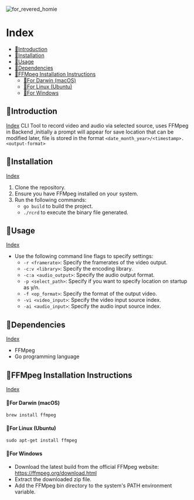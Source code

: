
![for_revered_homie](https://github.com/xmp-er/rcrd/assets/107166230/b96ddf27-e31b-46bc-986a-280df1b66fe5)

# Index
   - [🔴Introduction](#introduction)
   - [🎃Installation](#installation)
   - [🎃Usage](#usage)
   - [🎃Dependencies](#dependencies)
   - [🎃FFMpeg Installation Instructions](#ffmpeg-installation-instructions)
     - [🔺For Darwin (macOS)](#for-darwin-macos)
     - [🔺For Linux (Ubuntu)](#for-linux-ubuntu)
     - [🔺For Windows](#for-windows)

## 🔴Introduction
[Index](#index)
CLI Tool to record video and audio via selected source, uses FFMpeg in Backend
,initially a prompt will appear for save location that can be modified later, file is stored in the format `<date_month_year>/<timestamp>.<output-format>`

## 🎃Installation
[Index](#index)
1. Clone the repository.
2. Ensure you have FFMpeg installed on your system.
3. Run the following commands:
   - `go build` to build the project.
   - `./rcrd` to execute the binary file generated.

## 🎃Usage
[Index](#index)
- Use the following command line flags to specify settings:
   - `-r <framerate>`: Specify the framerates of the video output.
   - `-c:v <library>`: Specify the encoding library.
   - `-c:a <audio_output>`: Specify the audio output format.
   - `-p <select_path>`: Specify if you want to specify location on startup as y/n.
   - `-f <op_format>`: Specify the format of the output video.
   - `-vi <video_input>`: Specify the video input source index.
   - `-ai <audio_input>`: Specify the audio input source index.

## 🎃Dependencies
[Index](#index)
  - FFMpeg
  - Go programming language
  
## 🎃FFMpeg Installation Instructions
[Index](#index)
#### 🔺For Darwin (macOS)
`brew install ffmpeg`
#### 🔺For Linux (Ubuntu)
`sudo apt-get install ffmpeg`
#### 🔺For Windows
 - Download the latest build from the official FFMpeg website: https://ffmpeg.org/download.html
 - Extract the downloaded zip file.
 - Add the FFMpeg bin directory to the system's PATH environment variable.
